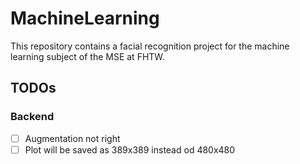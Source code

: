 # MachineLearning
This repository contains a facial recognition project for the machine learning subject of the MSE at FHTW.

## TODOs

### Backend
- [ ] Augmentation not right
- [ ] Plot will be saved as 389x389 instead od 480x480
